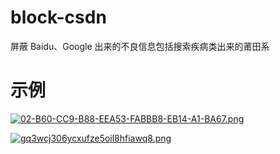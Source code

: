 # block-csdn
屏蔽 Baidu、Google 出来的不良信息包括搜索疾病类出来的莆田系

# 示例
[![02-B60-CC9-B88-EEA53-FABBB8-EB14-A1-BA67.png](https://i.postimg.cc/qR8zqdgt/02-B60-CC9-B88-EEA53-FABBB8-EB14-A1-BA67.png)](https://postimg.cc/JDz1YvNm)

[![gq3wcj306ycxufze5oil8hfiawq8.png](https://i.postimg.cc/brpd2F2m/gq3wcj306ycxufze5oil8hfiawq8.png)](https://postimg.cc/FdChMppS)
